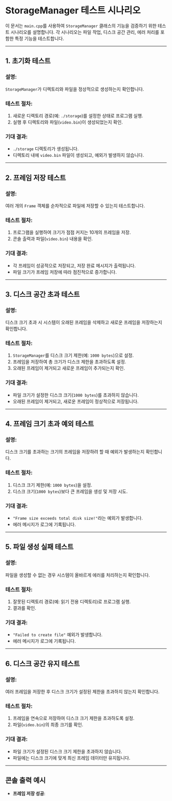 # StorageManager 테스트 시나리오

이 문서는 `main.cpp`를 사용하여 `StorageManager` 클래스의 기능을 검증하기 위한 테스트 시나리오를 설명합니다. 각 시나리오는 파일 작업, 디스크 공간 관리, 에러 처리를 포함한 특정 기능을 테스트합니다.

---

## 1. 초기화 테스트
### **설명**:
`StorageManager`가 디렉토리와 파일을 정상적으로 생성하는지 확인합니다.

### **테스트 절차**:
1. 새로운 디렉토리 경로(예: `./storage`)를 설정한 상태로 프로그램 실행.
2. 실행 후 디렉토리와 파일(`video.bin`)이 생성되었는지 확인.

### **기대 결과**:
- `./storage` 디렉토리가 생성됩니다.
- 디렉토리 내에 `video.bin` 파일이 생성되고, 예외가 발생하지 않습니다.

---

## 2. 프레임 저장 테스트
### **설명**:
여러 개의 `Frame` 객체를 순차적으로 파일에 저장할 수 있는지 테스트합니다.

### **테스트 절차**:
1. 프로그램을 실행하여 크기가 점점 커지는 10개의 프레임을 저장.
2. 콘솔 출력과 파일(`video.bin`) 내용을 확인.

### **기대 결과**:
- 각 프레임이 성공적으로 저장되고, 저장 완료 메시지가 출력됩니다.
- 파일 크기가 프레임 저장에 따라 점진적으로 증가합니다.

---

## 3. 디스크 공간 초과 테스트
### **설명**:
디스크 크기 초과 시 시스템이 오래된 프레임을 삭제하고 새로운 프레임을 저장하는지 확인합니다.

### **테스트 절차**:
1. `StorageManager`를 디스크 크기 제한(예: `1000 bytes`)으로 설정.
2. 프레임을 저장하여 총 크기가 디스크 제한을 초과하도록 설정.
3. 오래된 프레임이 제거되고 새로운 프레임이 추가되는지 확인.

### **기대 결과**:
- 파일 크기가 설정한 디스크 크기(`1000 bytes`)를 초과하지 않습니다.
- 오래된 프레임이 제거되고, 새로운 프레임이 정상적으로 저장됩니다.

---

## 4. 프레임 크기 초과 예외 테스트
### **설명**:
디스크 크기를 초과하는 크기의 프레임을 저장하려 할 때 예외가 발생하는지 확인합니다.

### **테스트 절차**:
1. 디스크 크기 제한(예: `1000 bytes`)을 설정.
2. 디스크 크기(`1000 bytes`)보다 큰 프레임을 생성 및 저장 시도.

### **기대 결과**:
- `"Frame size exceeds total disk size!"`라는 예외가 발생합니다.
- 에러 메시지가 로그에 기록됩니다.

---

## 5. 파일 생성 실패 테스트
### **설명**:
파일을 생성할 수 없는 경우 시스템이 올바르게 에러를 처리하는지 확인합니다.

### **테스트 절차**:
1. 잘못된 디렉토리 경로(예: 읽기 전용 디렉토리)로 프로그램 실행.
2. 결과를 확인.

### **기대 결과**:
- `"Failed to create file"` 예외가 발생합니다.
- 에러 메시지가 로그에 기록됩니다.

---

## 6. 디스크 공간 유지 테스트
### **설명**:
여러 프레임을 저장한 후 디스크 크기가 설정된 제한을 초과하지 않는지 확인합니다.

### **테스트 절차**:
1. 프레임을 연속으로 저장하여 디스크 크기 제한을 초과하도록 설정.
2. 파일(`video.bin`)의 최종 크기를 확인.

### **기대 결과**:
- 파일 크기가 설정된 디스크 크기 제한을 초과하지 않습니다.
- 파일에는 디스크 크기에 맞게 최신 프레임 데이터만 유지됩니다.

---

## 콘솔 출력 예시
- **프레임 저장 성공**:
